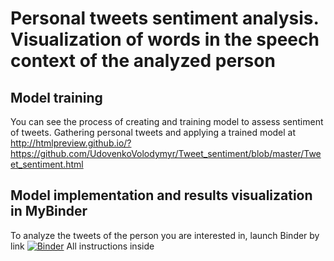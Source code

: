 # Personal tweets sentiment analysis. Visualization of words in the speech context of the analyzed person


## Model training
You can see the process of creating and training model to assess sentiment of tweets. Gathering personal tweets and applying a trained model at <br>
http://htmlpreview.github.io/?https://github.com/UdovenkoVolodymyr/Tweet_sentiment/blob/master/Tweet_sentiment.html


## Model implementation and results visualization in MyBinder
To analyze the tweets of the person you are interested in, launch Binder by link [![Binder](https://mybinder.org/badge_logo.svg)](https://mybinder.org/v2/gh/UdovenkoVolodymyr/Tweet_sentiment/master?filepath=Tweet_sentiment.ipynb) All instructions inside
